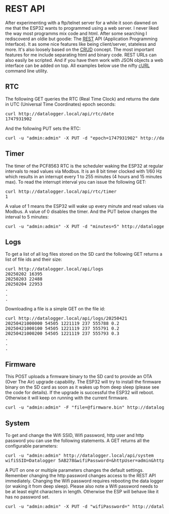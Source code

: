 # REST API

After experimenting with a ftp/telnet server for a while it soon dawned on me that the ESP32 wants to programmed using a web server. I never liked the way most programms mix code and html. After some searching I rediscoverd an oldie but goodie: The [REST](https://en.wikipedia.org/wiki/REST) API (Application Programming Interface). It as some nice features like being client/server, stateless and more. It's also loosely based on the [CRUD](https://en.wikipedia.org/wiki/Create,_read,_update_and_delete) concept. The most important features for me include separating html and binary code. REST URLs can also easily be scripted. And if you have them work with JSON objects a web interface can be added on top. All examples below use the nifty [cURL](https://curl.se/) command line utility. 

## RTC
The following GET queries the RTC (Real Time Clock) and returns the date in UTC (Universal Time Coordinates) epoch seconds:
<pre>
curl http://datalogger.local/api/rtc/date
1747931902
</pre>

And the following PUT sets the RTC:
<pre>
curl -u "admin:admin" -X PUT -d "epoch=1747931902" http://datalogger.local/api/rtc/date
</pre>

## Timer
The timer of the PCF8563 RTC is the scheduler waking the ESP32 at regular intervals to read values via Modbus. It is an 8 bit timer clocked with 1/60 Hz which results in an interrupt every 1 to 255 minutes (4 hours and 15 minutes max). To read the interrupt interval you can issue the following GET:   
<pre>
curl http://datalogger.local/api/rtc/timer
1
</pre>

A value of 1 means the ESP32 will wake up every minute and read values via Modbus. A value of 0 disables the timer. And the PUT below changes the interval to 5 minutes:

<pre>
curl -u "admin:admin" -X PUT -d "minutes=5" http://datalogger.local/api/rtc/timer
</pre>

## Logs
To get a list of all log files stored on the SD card the following GET returns a list of file ids and their size:
<pre>
curl http://datalogger.local/api/logs
20250202 16395
20250203 22488
20250204 22953
.
.
.
</pre>

Downloading a file is a simple GET on the file id:
<pre>
curl http://datalogger.local/api/logs/20250421
20250421000000 54505 1221119 237 555788 0.2
20250421000100 54505 1221119 237 555791 0.2
20250421000200 54505 1221119 237 555793 0.3
.
.
.
</pre>

## Firmware
This POST uploads a firmware binary to the SD card to provide an OTA (Over The Air) upgrade capability. The ESP32 will try to install the firmware binary on the SD card as soon as it wakes up from deep sleep (please see the code for details). If the upgrade is successful the ESP32 will reboot. Otherwise it will keep on running with the current firmware.
<pre>
curl -u "admin:admin" -F "file=@firmware.bin" http://datalogger.local/api/firmware/upload
</pre>

## System

To get and change the Wifi SSID, Wifi password, http user and http password you can use the following statements. A GET returns all the configurable parameters:

<pre>
curl -u "admin:admin" http://datalogger.local/api/system
wifiSSID=Datalogger_5AB278&wifiPassword=&httpUser=admin&httpPassword=admin
</pre>

A PUT on one or multiple parameters changes the default settings. Remember changing the http password changes access to the REST API immediately. Changing the Wifi password requires rebooting the data logger (or waking it from deep sleep). Please also note a Wifi password needs to be at least eight characters in length. Otherwise the ESP will behave like it has no password set.

<pre>
curl -u "admin:admin" -X PUT -d "wifiPassword=" http://datalogger.local/api/system
</pre>